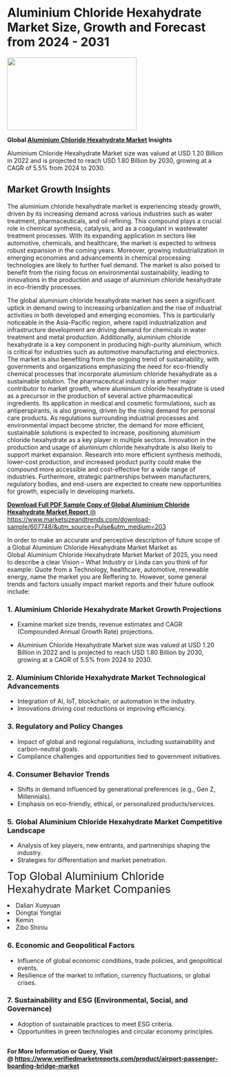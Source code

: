 <H1>Aluminium Chloride Hexahydrate Market Size, Growth and Forecast from 2024 - 2031</H1><img class="aligncenter size-medium wp-image-584254" src="https://thirdeyenews.in/wp-content/uploads/2024/09/Global-Market-Research-300x168.jpeg" alt="" width="300" height="168" /><p><strong>Global&nbsp;<a href="https://www.marketsizeandtrends.com/download-sample/607748/&amp;utm_source=Pulse&amp;utm_medium=203">Aluminium Chloride Hexahydrate Market</a> Insights</strong></p><p>Aluminium Chloride Hexahydrate Market size was valued at USD 1.20 Billion in 2022 and is projected to reach USD 1.80 Billion by 2030, growing at a CAGR of 5.5% from 2024 to 2030.</p><p><h2>Market Growth Insights</h2> <p>The aluminium chloride hexahydrate market is experiencing steady growth, driven by its increasing demand across various industries such as water treatment, pharmaceuticals, and oil refining. This compound plays a crucial role in chemical synthesis, catalysis, and as a coagulant in wastewater treatment processes. With its expanding application in sectors like automotive, chemicals, and healthcare, the market is expected to witness robust expansion in the coming years. Moreover, growing industrialization in emerging economies and advancements in chemical processing technologies are likely to further fuel demand. The market is also poised to benefit from the rising focus on environmental sustainability, leading to innovations in the production and usage of aluminium chloride hexahydrate in eco-friendly processes.</p> <p><a href="#"></a></p> <p>The global aluminium chloride hexahydrate market has seen a significant uptick in demand owing to increasing urbanization and the rise of industrial activities in both developed and emerging economies. This is particularly noticeable in the Asia-Pacific region, where rapid industrialization and infrastructure development are driving demand for chemicals in water treatment and metal production. Additionally, aluminium chloride hexahydrate is a key component in producing high-purity aluminium, which is critical for industries such as automotive manufacturing and electronics. The market is also benefiting from the ongoing trend of sustainability, with governments and organizations emphasizing the need for eco-friendly chemical processes that incorporate aluminium chloride hexahydrate as a sustainable solution. The pharmaceutical industry is another major contributor to market growth, where aluminium chloride hexahydrate is used as a precursor in the production of several active pharmaceutical ingredients. Its application in medical and cosmetic formulations, such as antiperspirants, is also growing, driven by the rising demand for personal care products. As regulations surrounding industrial processes and environmental impact become stricter, the demand for more efficient, sustainable solutions is expected to increase, positioning aluminium chloride hexahydrate as a key player in multiple sectors. Innovation in the production and usage of aluminium chloride hexahydrate is also likely to support market expansion. Research into more efficient synthesis methods, lower-cost production, and increased product purity could make the compound more accessible and cost-effective for a wide range of industries. Furthermore, strategic partnerships between manufacturers, regulatory bodies, and end-users are expected to create new opportunities for growth, especially in developing markets. <p><a href="#"></p><p><span class=""><strong>Download Full PDF Sample Copy of Global Aluminium Chloride Hexahydrate Market Report</strong> @ <a href="https://www.marketsizeandtrends.com/download-sample/607748/&amp;utm_source=Pulse&amp;utm_medium=203" target="_blank">https://www.marketsizeandtrends.com/download-sample/607748/&amp;utm_source=Pulse&amp;utm_medium=203</a></span></p><p>In order to make an accurate and perceptive description of future scope of a Global&nbsp;Aluminium Chloride Hexahydrate Market Market as Global&nbsp;Aluminium Chloride Hexahydrate Market Market of 2025, you need to describe a clear Vision &ndash; What Industry or Linda can you think of for example: Quote from a Technology, healthcare, automotive, renewable energy, name the market you are Reffering to. However, some general trends and factors usually impact market reports and their future outlook include:</p><h3>1.&nbsp;<strong>Aluminium Chloride Hexahydrate Market Growth Projections</strong></h3><ul><li>Examine market size trends, revenue estimates and CAGR (Compounded Annual Growth Rate) projections.</li><li><p>Aluminium Chloride Hexahydrate Market size was valued at USD 1.20 Billion in 2022 and is projected to reach USD 1.80 Billion by 2030, growing at a CAGR of 5.5% from 2024 to 2030.</p></li></ul><h3>2.&nbsp;<strong>Aluminium Chloride Hexahydrate Market Technological Advancements</strong></h3><ul><li>Integration of AI, IoT, blockchain, or automation in the industry.</li><li>Innovations driving cost reductions or improving efficiency.</li></ul><h3>3.&nbsp;<strong>Regulatory and Policy Changes</strong></h3><ul><li>Impact of global and regional regulations, including sustainability and carbon-neutral goals.</li><li>Compliance challenges and opportunities tied to government initiatives.</li></ul><h3>4.&nbsp;<strong>Consumer Behavior Trends</strong></h3><ul><li>Shifts in demand influenced by generational preferences (e.g., Gen Z, Millennials).</li><li>Emphasis on eco-friendly, ethical, or personalized products/services.</li></ul><h3>5.&nbsp;<strong>Global Aluminium Chloride Hexahydrate Market Competitive Landscape</strong></h3><ul><li>Analysis of key players, new entrants, and partnerships shaping the industry.</li><li>Strategies for differentiation and market penetration.</li></ul><p data-pm-slice="1 1 []"><span style="color: inherit; font-family: inherit; font-size: 25px;">Top Global Aluminium Chloride Hexahydrate Market Companies</span></p><div class="" data-test-id=""><p><li>Dalian Xueyuan</li><li> Dongtai Yongtai</li><li> Kemin</li><li> Zibo Shiniu</li></p></div><h3>6.&nbsp;<strong>Economic and Geopolitical Factors</strong></h3><ul><li>Influence of global economic conditions, trade policies, and geopolitical events.</li><li>Resilience of the market to inflation, currency fluctuations, or global crises.</li></ul><h3>7.&nbsp;<strong>Sustainability and ESG (Environmental, Social, and Governance)</strong></h3><ul><li>Adoption of sustainable practices to meet ESG criteria.</li><li>Opportunities in green technologies and circular economy principles.</li></ul><h2><strong style="font-size: 14px;">For More Information or Query, Visit @&nbsp;</strong><a style="background-color: #ffffff; font-size: 14px;" href="https://www.marketsizeandtrends.com/report/aluminium-chloride-hexahydrate-market/" target="_blank">https://www.verifiedmarketreports.com/product/airport-passenger-boarding-bridge-market</a></h2>
